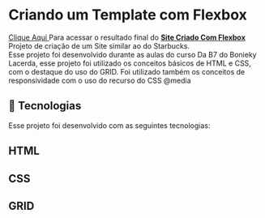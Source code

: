 # Criando um Template com Flexbox
<a href="https://euchristianferreira.github.io/Projeto--Starbucks/" rel="nofollow">Clique Aqui </a>
Para acessar o resultado final do <b><a href="https://euchristianferreira.github.io/Projeto--Starbucks/" rel="nofollow">Site Criado Com Flexbox </a> </b> Projeto de criação de um Site similar ao do Starbucks. </br>
Esse projeto foi desenvolvido durante as aulas do curso Da B7 do Bonieky Lacerda, esse projeto foi utilizado os conceitos básicos de HTML e CSS, com o destaque do uso do GRID.
Foi utilizado também os conceitos de responsividade com o uso do recurso do CSS @media

## 🚀 Tecnologias

<p> Esse projeto foi desenvolvido com as seguintes tecnologias: </p>

## HTML
## CSS
## GRID

